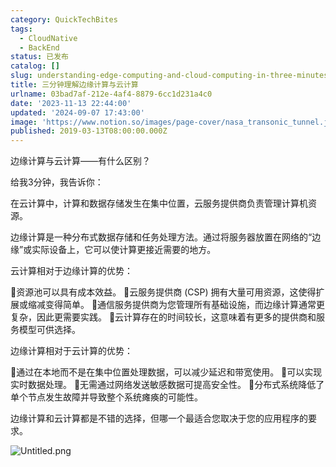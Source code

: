 ```yaml
---
category: QuickTechBites
tags:
  - CloudNative
  - BackEnd
status: 已发布
catalog: []
slug: understanding-edge-computing-and-cloud-computing-in-three-minutes
title: 三分钟理解边缘计算与云计算
urlname: 03bad7af-212e-4af4-8879-6cc1d231a4c0
date: '2023-11-13 22:44:00'
updated: '2024-09-07 17:43:00'
image: 'https://www.notion.so/images/page-cover/nasa_transonic_tunnel.jpg'
published: 2019-03-13T08:00:00.000Z
---
```


边缘计算与云计算——有什么区别？


给我3分钟，我告诉你：


在云计算中，计算和数据存储发生在集中位置，云服务提供商负责管理计算机资源。


边缘计算是一种分布式数据存储和任务处理方法。通过将服务器放置在网络的“边缘”或实际设备上，它可以使计算更接近需要的地方。


云计算相对于边缘计算的优势：


🔹资源池可以具有成本效益。
🔹云服务提供商 (CSP) 拥有大量可用资源，这使得扩展或缩减变得简单。
🔹通信服务提供商为您管理所有基础设施，而边缘计算通常更复杂，因此更需要实践。
🔹云计算存在的时间较长，这意味着有更多的提供商和服务模型可供选择。


边缘计算相对于云计算的优势：


🔸通过在本地而不是在集中位置处理数据，可以减少延迟和带宽使用。
🔸可以实现实时数据处理。
🔸无需通过网络发送敏感数据可提高安全性。
🔸分布式系统降低了单个节点发生故障并导致整个系统瘫痪的可能性。


边缘计算和云计算都是不错的选择，但哪一个最适合您取决于您的应用程序的要求。


![Untitled.png](https://prod-files-secure.s3.us-west-2.amazonaws.com/5d24fe63-e567-4804-86f9-9fdc62e13082/13581d9b-f241-4af1-9995-cb87504adaf1/Untitled.png?X-Amz-Algorithm=AWS4-HMAC-SHA256&X-Amz-Content-Sha256=UNSIGNED-PAYLOAD&X-Amz-Credential=ASIAZI2LB4662PWNU2IP%2F20250405%2Fus-west-2%2Fs3%2Faws4_request&X-Amz-Date=20250405T053855Z&X-Amz-Expires=3600&X-Amz-Security-Token=IQoJb3JpZ2luX2VjEK3%2F%2F%2F%2F%2F%2F%2F%2F%2F%2FwEaCXVzLXdlc3QtMiJIMEYCIQCoLZ8RqE465P64BW67d4Ne0d1v5bKcA6WZqxE7858hJwIhAKh5q1%2BB268Ty%2FxYvitdK6Ur6oXpWF24NzmybTHcWSG%2BKv8DCCYQABoMNjM3NDIzMTgzODA1IgwpefNQy1WT3QGVGp0q3AOWQDeL401EVcSsoBUozCP%2BSPodaLVNST6Vw8qOvcbvpNrTUbdgToQY5g1DK1FIsiJ5jMYkdepjrZZQds17zhmKoMbxfBlV2H1hjGpnsbESVkmR7UCBWGC1S%2BmhQTDiTnymQ16zahs2V0A27oFDNYGS5IbUrswtCYvHZ04%2B8YOxi%2FGnn3417dPVciaQEmhufULIAF%2BVpDPv%2BLWu19mfbkgdvE6%2FdaLZsra4YI73mr5UwgZuvT3NoC3737KkfoL2FDmTM71NtTA1i4X5MWGzkloyMz2JH23nQZRVicqqBAne9Blmzr8UgeaDB62o9mgWkFXyCHi5Kx43plXcSt8O5HGw%2Bu%2BhmKpY1AyPW5M3aTDmKkodTR9NOrlY7fWxP8x0DYHI256v6QEDxJ5ENmMzxujyLrU6XRLY9PDSeNoJc1CdzWeg%2F%2BAdUq1ADCvOOxsS0gDTddysw4sE6DdmI%2FLwAdonkuWOeCzSvrdoINdMzzOPOB%2BbN9q4w1D4daghMOs4ob7pYKylceuttmZXFQQ2tLiKqtL0BYrgnsNlCu9KtUZViC11u6kjkOQK5BxtJkaeKT%2FBqet9zkrK%2FjArYUd3BLjPgE9TDXRmeWO%2BSyU5bMKlzjD64lYl2sG5jj0Q5zD07sK%2FBjqkAS51%2BNeyW04nZZX27PDd8F6Py9HNl6BWUaHm%2FL1inS010L6prexH1i3DbFQFhKuvCTYMJIe44idfHxtIzF0zZvtF7ymmfQa8jMkCQyP8a%2BJmL4Z0QlAuh6rOtZAGgAxYqX%2BkAdZsK30QBalL%2FxhBMD%2FGVzd3nUEMGKq4I5Sx92KdC%2FD9P7kBlMqc00%2Btg56hK8W8WHiad2arRYlKs%2FxdMTDaALfH&X-Amz-Signature=f8960304378fc267da8617efee71e9de48494e3c11e5671346c3aeee74d27a84&X-Amz-SignedHeaders=host&x-id=GetObject)

